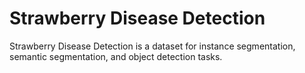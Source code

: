 # Strawberry Disease Detection

Strawberry Disease Detection is a dataset for instance segmentation, semantic segmentation, and object detection tasks.